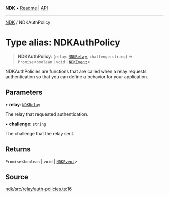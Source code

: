 **NDK** • [Readme](../README.md) \| [API](../globals.md)

***

[NDK](../README.md) / NDKAuthPolicy

# Type alias: NDKAuthPolicy

> **NDKAuthPolicy**: (`relay`: [`NDKRelay`](../classes/NDKRelay.md), `challenge`: `string`) => `Promise`\<`boolean` \| `void` \| [`NDKEvent`](../classes/NDKEvent.md)\>

NDKAuthPolicies are functions that are called when a relay requests authentication
so that you can define a behavior for your application.

## Parameters

• **relay**: [`NDKRelay`](../classes/NDKRelay.md)

The relay that requested authentication.

• **challenge**: `string`

The challenge that the relay sent.

## Returns

`Promise`\<`boolean` \| `void` \| [`NDKEvent`](../classes/NDKEvent.md)\>

## Source

[ndk/src/relay/auth-policies.ts:16](https://github.com/nostr-dev-kit/ndk/blob/d04eef3/ndk/src/relay/auth-policies.ts#L16)
